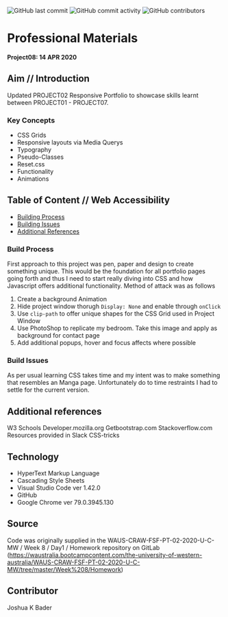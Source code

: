 ![GitHub last commit](https://img.shields.io/github/last-commit/Ryuku72/02ResponsivePortfolio?style=for-the-badge)
![GitHub commit activity](https://img.shields.io/github/commit-activity/y/Ryuku72/02ResponsivePortfolio?style=for-the-badge)
![GitHub contributors](https://img.shields.io/github/contributors/Ryuku72/02ResponsivePortfolio?style=for-the-badge)

# Professional Materials
__Project08: 14 APR 2020__

## Aim // Introduction
Updated PROJECT02 Responsive Portfolio to showcase skills learnt between PROJECT01 - PROJECT07.

### Key Concepts
* CSS Grids
* Responsive layouts via Media Querys
* Typography
* Pseudo-Classes
* Reset.css
* Functionality
* Animations

## Table of Content // Web Accessibility
* [Building Process](#Build)
* [Building Issues](#Issues)
* [Additional References](#Ref)

<a name="Build"></a>

### Build Process
First approach to this project was pen, paper and design to create something unique. This would be the foundation for all portfolio pages going forth and thus I need to start really diving into CSS and how Javascript offers additional functionality. Method of attack was as follows
1. Create a background Animation
2. Hide project window thorugh `Display: None` and enable through `onClick`
3. Use `clip-path` to offer unique shapes for the CSS Grid used in Project Window
4. Use PhotoShop to replicate my bedroom. Take this image and apply as background for contact page
5. Add additional popups, hover and focus affects where possible

<a name="Issues"></a>

### Build Issues
As per usual learning CSS takes time and my intent was to make something that resembles an Manga page. Unfortunately do to time restraints I had to settle for the current version.


<a name="Ref"></a>

## Additional references
W3 Schools
Developer.mozilla.org
Getbootstrap.com
Stackoverflow.com
Resources provided in Slack
CSS-tricks

## Technology
* HyperText Markup Language
* Cascading Style Sheets
* Visual Studio Code ver 1.42.0
* GitHub
* Google Chrome ver 79.0.3945.130

## Source
Code was originally supplied in the WAUS-CRAW-FSF-PT-02-2020-U-C-MW / Week 8 / Day1 / Homework repository on GitLab (https://waustralia.bootcampcontent.com/the-university-of-western-australia/WAUS-CRAW-FSF-PT-02-2020-U-C-MW/tree/master/Week%208/Homework)

## Contributor
Joshua K Bader
